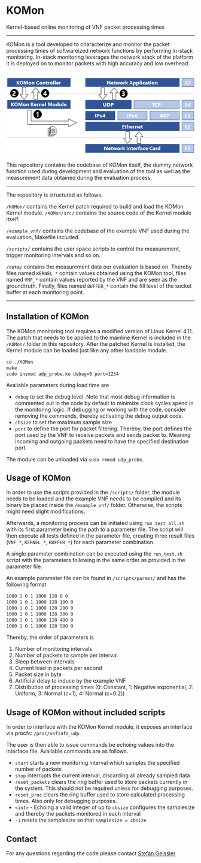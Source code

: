 # KOMon

Kernel-based online monitoring of VNF packet processing times

---

KOMon is a tool developed to characterize and monitor the packet processing times of softwareized network functions by performing in-stack monitoring. In-stack monitoring leverages the network stack of the platform it is deployed on to monitor packets with high accuracy and low overhead.

![KOMon Architecture](resources/architecture.png)
---

This repository contains the codebase of KOMon itself, the dummy network function used during development and evaluation of the tool as well as the measurement data obtained during the evaluation process.

---

The repository is structured as follows.

`/KOMon/` contains the Kernel patch required to build and load the KOMon Kernel module. `/KOMon/src/` contains the source code of the Kernel module itself.

`/example_vnf/` contains the codebase of the example VNF used during the evaluation, Makefile included.

`/scripts/` contains the user space scripts to control the measurement, trigger monitoring intervals and so on.

`/data/` contains the measurement data our evaluation is based on. Thereby files named `KERNEL_*` contain values obtained using the KOMon tool, files named `VNF_*` contain values reported by the VNF and are seen as the groundtruth. Finally, files named `BUFFER_*` contain the fill level of the socket buffer at each monitoring point.

---

## Installation of KOMon

The KOMon monitoring tool requires a modified version of Linux Kernel 4.11. The patch that needs to be applied to the mainline Kernel is included in the `/KOMon/` folder in this repository. After the patched Kernel is installed, the Kernel module can be loaded just like any other loadable module.

```
cd ./KOMon
make
sudo insmod udp_probe.ko debug=0 port=1234
```

Available parameters during load time are

* `debug` to set the debug level. Note that most debug information is commented out in the code by default to minimize clock cycles spend in the monitoring logic. If debugging or working with the code, consider removing the commends, thereby activating the debug output code.
* `cbsize` to set the maximum sample size
* `port` to define the port for packet filtering. Thereby, the port defines the port used by the VNF to receive packets and sends packet to. Meaning incoming and outgoing packets need to have the specified destination port.

The module can be unloaded via `sudo rmmod udp_probe`.

## Usage of KOMon

In order to use the scripts provided in the `/scripts/` folder, the module needs to be loaded and the example VNF needs to be compiled and its binary be placed inside the `/example_vnf/` folder. Otherwise, the scripts might need slight modifications.

Afterwards, a monitoring process can be initiated using `run_test_all.sh` with its first parameter being the path to a parameter file. The script will then execute all tests defined in the parameter file, creating three result files (`VNF_*`, `KERNEL_*`, `BUFFER_*`) for each parameter combination.

A single parameter combination can be executed using the `run_test.sh` script with the parameters following in the same order as provided in the parameter file.

An example parameter file can be found in `/scripts/params/` and has the following format

```
1000 1 0.1 1000 128 0 0
1000 1 0.1 1000 128 100 0
1000 1 0.1 1000 128 200 0
1000 1 0.1 1000 128 300 0
1000 1 0.1 1000 128 400 0
1000 1 0.1 1000 128 500 0
```

Thereby, the order of parameters is

1. Number of monitoring intervals
2. Number of packets to sample per interval
3. Sleep between intervals
4. Current load in packets per second
5. Packet size in byte
6. Artificial delay to induce by the example VNF
7. Distribution of processing times (0: Constant, 1: Negative exponential, 2: Uniform, 3: Normal (c=1), 4: Normal (c=0.2))

## Usage of KOMon without included scripts

In order to interface with the KOMon Kernel module, it exposes an interface via procfs: `/proc/vnfinfo_udp`.

The user is then able to issue commands be echoing values into the interface file. Available commands are as follows.

* `start` starts a new monitoring interval which samples the specified number of packets
* `stop` interrupts the current interval, discarding all already sampled data
* `reset_packets` clears the ring buffer used to store packets currently in the system. This should not be required unless for debugging purposes.
* `reset_proc` clears the ring buffer used to store calculated processing times. Also only for debugging purposes.
* `<int>` - Echoing a valid integer of up to `cbsize` configures the samplesize and thereby the packets monitored in each interval
* `-1` resets the samplesize so that `samplesize = cbsize`

## Contact

For any questions regarding the code please contact [Stefan Geissler](mailto:stefan.geissler@informatik.uni-wuerzburg.de)

